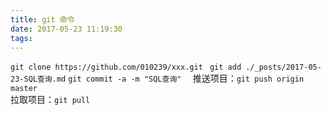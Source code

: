 ```yaml
---
title: git 命令
date: 2017-05-23 11:19:30
tags:
---
```


`git clone https://github.com/010239/xxx.git `
`git add ./_posts/2017-05-23-SQL查询.md`
`git commit -a -m "SQL查询"  ` 
  推送项目：`git push origin master`  
  拉取项目：`git pull`  
